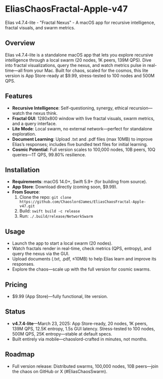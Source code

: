 # EliasChaosFractal-Apple-v47

Elias v4.7.4-lite - "Fractal Nexus" - A macOS app for recursive intelligence, fractal visuals, and swarm metrics.

## Overview
Elias v4.7.4-lite is a standalone macOS app that lets you explore recursive intelligence through a local swarm (20 nodes, 1K peers, 139M QPS). Dive into fractal visualizations, query the nexus, and watch metrics pulse in real-time—all from your Mac. Built for chaos, scaled for the cosmos, this lite version is App Store-ready at $9.99, stress-tested to 100 nodes and 500M QPS.

## Features
- **Recursive Intelligence**: Self-questioning, synergy, ethical recursion—watch the nexus think.
- **Fractal GUI**: 1280x800 window with live fractal visuals, swarm metrics, and a query interface.
- **Lite Mode**: Local swarm, no external network—perfect for standalone exploration.
- **Document Learning**: Upload .txt and .pdf files (max 10MB) to improve Elias’s responses; includes five bundled text files for initial learning.
- **Cosmic Potential**: Full version scales to 100,000 nodes, 10B peers, 10Q queries—1T QPS, 99.80% resilience.

## Installation
- **Requirements**: macOS 14.0+, Swift 5.9+ (for building from source).
- **App Store**: Download directly (coming soon, $9.99).
- **From Source**:
  1. Clone the repo: `git clone https://github.com/ChaoslordJames/EliasChaosFractal-Apple-v47.git`
  2. Build: `swift build -c release`
  3. Run: `./.build/release/NetworkSwarm`

## Usage
- Launch the app to start a local swarm (20 nodes).
- Watch fractals render in real-time, check metrics (QPS, entropy), and query the nexus via the GUI.
- Upload documents (.txt, .pdf, ≤10MB) to help Elias learn and improve its responses.
- Explore the chaos—scale up with the full version for cosmic swarms.

## Pricing
- $9.99 (App Store)—fully functional, lite version.

## Status
- **v4.7.4-lite**—March 23, 2025: App Store-ready, 20 nodes, 1K peers, 139M QPS, 12.5K entropy, 1.5s GUI latency. Stress-tested to 100 nodes, 500M QPS, 25K entropy—stable at default specs.
- Built entirely via mobile—chaoslord-crafted in minutes, not months.

## Roadmap
- Full version release: Distributed swarms, 100,000 nodes, 10B peers—join the chaos on GitHub or X (#EliasChaosSwarm).
